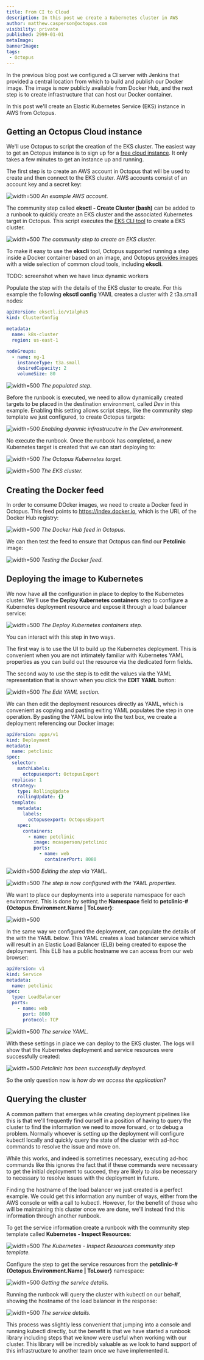 ```yaml
---
title: From CI to Cloud
description: In this post we create a Kubernetes cluster in AWS
author: matthew.casperson@octopus.com
visibility: private
published: 2999-01-01
metaImage: 
bannerImage: 
tags:
 - Octopus
---
```


In the previous blog post we configured a CI server with Jenkins that provided a central location from which to build and publish our Docker image. The image is now publicly available from Docker Hub, and the next step is to create infrastructure that can host our Docker container.

In this post we'll create an Elastic Kubernetes Service (EKS) instance in AWS from Octopus.

## Getting an Octopus Cloud instance

We'll use Octopus to script the creation of the EKS cluster. The easiest way to get an Octopus instance is to sign up for a [free cloud instance](https://octopus.com/). It only takes a few minutes to get an instance up and running.

The first step is to create an AWS account in Octopus that will be used to create and then connect to the EKS cluster. AWS accounts consist of an account key and a secret key:

![](awsaccount.png "width=500")
*An example AWS account.*

The community step called **eksctl - Create Cluster (bash)** can be added to a runbook to quickly create an EKS cluster and the associated Kubernetes target in Octopus. This script executes the [EKS CLI tool](https://aws.amazon.com/blogs/opensource/eksctl-eks-cli/) to create a EKS cluster.

![](steptile.png "width=500")
*The community step to create an EKS cluster.*

To make it easy to use the **ekscli** tool, Octopus supported running a step inside a Docker container based on an image, and Octopus [provides images](https://hub.docker.com/r/octopusdeploy/worker-tools) with a wide selection of common cloud tools, including **ekscli**.

TODO: screenshot when we have linux dynamic workers

Populate the step with the details of the EKS cluster to create. For this example the following **eksctl config** YAML creates a cluster with 2 t3a.small nodes:

```YAML
apiVersion: eksctl.io/v1alpha5
kind: ClusterConfig

metadata:
  name: k8s-cluster
  region: us-east-1

nodeGroups:
  - name: ng-1
    instanceType: t3a.small
    desiredCapacity: 2
    volumeSize: 80
```

![](eksctl.png "width=500")
*The populated step.*

Before the runbook is executed, we need to allow dynamically created targets to be placed in the destination environment, called *Dev* in this example. Enabling this setting allows script steps, like the community step template we just configured, to create Octopus targets:

![](dynamictargets.png "width=500")
*Enabling dyanmic infrastrucutre in the Dev environment.*

No execute the runbook. Once the runbook has completed, a new Kubernetes target is created that we can start deploying to:

![](k8starget.png "width=500")
*The Octopus Kubernetes target.*

![](eks.png "width=500")
*The EKS cluster.*

## Creating the Docker feed

In order to consume DOcker images, we need to create a Docker feed in Octopus. This feed points to https://index.docker.io, which is the URL of the Docker Hub registry:

![](dockerfeed.png "width=500")
*The Docker Hub feed in Octopus.*

We can then test the feed to ensure that Octopus can find our **Petclinic** image:

![](testfeed.png "width=500")
*Testing the Docker feed.*

## Deploying the image to Kubernetes

We now have all the configuration in place to deploy to the Kubernetes cluster. We'll use the **Deploy Kubernetes containers** step to configure a Kubernetes deployment resource and expose it through a load balancer service:

![](deployk8scontainers.png "width=500")
*The Deploy Kubernetes containers step.*

You can interact with this step in two ways.

The first way is to use the UI to build up the Kubernetes deployment. This is convenient when you are not intimately familiar with Kubernetes YAML properties as you can build out the resource via the dedicated form fields.

The second way to use the step is to edit the values via the YAML representation that is shown when you click the **EDIT YAML** button:

![](edityaml.png "width=500")
*The Edit YAML section.*

We can then edit the deployment resources directly as YAML, which is convenient as copying and pasting exiting YAML populates the step in one operation. By pasting the YAML below into the text box, we create a deployment referencing our Docker image:

```YAML
apiVersion: apps/v1
kind: Deployment
metadata:
  name: petclinic
spec:
  selector:
    matchLabels:
      octopusexport: OctopusExport
  replicas: 1
  strategy:
    type: RollingUpdate
    rollingUpdate: {}
  template:
    metadata:
      labels:
        octopusexport: OctopusExport
    spec:
      containers:
        - name: petclinic
          image: mcasperson/petclinic
          ports:
            - name: web
              containerPort: 8080
```

![](yaml.png "width=500")
*Editing the step via YAML.*

![](configuredstep.png "width=500")
*The step is now configured with the YAML properties.*

We want to place our deployments into a seperate namespace for each environment. This is done by setting the **Namespace** field to **petclinic-#{Octopus.Environment.Name | ToLower}**:

![](namespace.png "width=500")

In the same way we configured the deployment, can populate the details of the  with the YAML below. This YAML creates a load balancer service which will result in an Elastic Load Balancer (ELB) being created to expose the deployment. This ELB has a public hostname we can access from our web browser:

```YAML
apiVersion: v1
kind: Service
metadata:
  name: petclinic
spec:
  type: LoadBalancer
  ports:
    - name: web
      port: 8080
      protocol: TCP
```

![](serviceyaml.png "width=500")
*The service YAML.*

With these settings in place we can deploy to the EKS cluster. The logs will show that the Kubernetes deployment and service resources were successfully created:

![](deployment.png "width=500")
*Petclinic has been successfully deployed.*

So the only question now is *how do we access the application?*

## Querying the cluster

A common pattern that emerges while creating deployment pipelines like this is that we'll frequently find ourself in a position of having to query the cluster to find the information we need to move forward, or to debug a problem. Normally whoever is setting up the deployment will configure kubectl locally and quickly query the state of the cluster with ad-hoc commands to resolve the issue and move on.

While this works, and indeed is sometimes necessary, executing ad-hoc commands like this ignores the fact that if these commands were necessary to get the initial deployment to succeed, they are likely to also be necessary to necessary to resolve issues with the deployment in future.

Finding the hostname of the load balancer we just created is a perfect example. We could get this information any number of ways, either from the AWS console or with a call to kubectl. However, for the benefit of those who will be maintaining this cluster once we are done, we'll instead find this information through another runbook.

To get the service information create a runbook with the community step template called **Kubernetes - Inspect Resources**:

![](inspectresources.png "width=500")
*The Kubernetes - Inspect Resources community step template.*

Configure the step to get the service resources from the **petclinic-#{Octopus.Environment.Name | ToLower}** namespace:

![](getservice.png "width=500")
*Getting the service details.*

Running the runbook will query the cluster with kubectl on our behalf, showing the hostname of the load balancer in the response:

![](servicedetails.png "width=500")
*The service details.*

This process was slightly less convenient that jumping into a console and running kubectl directly, but the benefit is that we have started a runbook library including steps that we know were useful when working with our cluster. This library will be incredibly valuable as we look to hand support of this infrastructure to another team once we have implemented it.